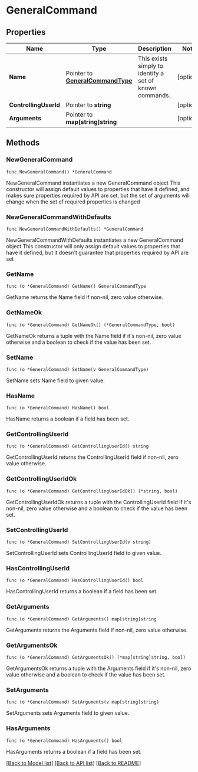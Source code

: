 # GeneralCommand

## Properties

Name | Type | Description | Notes
------------ | ------------- | ------------- | -------------
**Name** | Pointer to [**GeneralCommandType**](GeneralCommandType.md) | This exists simply to identify a set of known commands. | [optional] 
**ControllingUserId** | Pointer to **string** |  | [optional] 
**Arguments** | Pointer to **map[string]string** |  | [optional] 

## Methods

### NewGeneralCommand

`func NewGeneralCommand() *GeneralCommand`

NewGeneralCommand instantiates a new GeneralCommand object
This constructor will assign default values to properties that have it defined,
and makes sure properties required by API are set, but the set of arguments
will change when the set of required properties is changed

### NewGeneralCommandWithDefaults

`func NewGeneralCommandWithDefaults() *GeneralCommand`

NewGeneralCommandWithDefaults instantiates a new GeneralCommand object
This constructor will only assign default values to properties that have it defined,
but it doesn't guarantee that properties required by API are set

### GetName

`func (o *GeneralCommand) GetName() GeneralCommandType`

GetName returns the Name field if non-nil, zero value otherwise.

### GetNameOk

`func (o *GeneralCommand) GetNameOk() (*GeneralCommandType, bool)`

GetNameOk returns a tuple with the Name field if it's non-nil, zero value otherwise
and a boolean to check if the value has been set.

### SetName

`func (o *GeneralCommand) SetName(v GeneralCommandType)`

SetName sets Name field to given value.

### HasName

`func (o *GeneralCommand) HasName() bool`

HasName returns a boolean if a field has been set.

### GetControllingUserId

`func (o *GeneralCommand) GetControllingUserId() string`

GetControllingUserId returns the ControllingUserId field if non-nil, zero value otherwise.

### GetControllingUserIdOk

`func (o *GeneralCommand) GetControllingUserIdOk() (*string, bool)`

GetControllingUserIdOk returns a tuple with the ControllingUserId field if it's non-nil, zero value otherwise
and a boolean to check if the value has been set.

### SetControllingUserId

`func (o *GeneralCommand) SetControllingUserId(v string)`

SetControllingUserId sets ControllingUserId field to given value.

### HasControllingUserId

`func (o *GeneralCommand) HasControllingUserId() bool`

HasControllingUserId returns a boolean if a field has been set.

### GetArguments

`func (o *GeneralCommand) GetArguments() map[string]string`

GetArguments returns the Arguments field if non-nil, zero value otherwise.

### GetArgumentsOk

`func (o *GeneralCommand) GetArgumentsOk() (*map[string]string, bool)`

GetArgumentsOk returns a tuple with the Arguments field if it's non-nil, zero value otherwise
and a boolean to check if the value has been set.

### SetArguments

`func (o *GeneralCommand) SetArguments(v map[string]string)`

SetArguments sets Arguments field to given value.

### HasArguments

`func (o *GeneralCommand) HasArguments() bool`

HasArguments returns a boolean if a field has been set.


[[Back to Model list]](../README.md#documentation-for-models) [[Back to API list]](../README.md#documentation-for-api-endpoints) [[Back to README]](../README.md)


